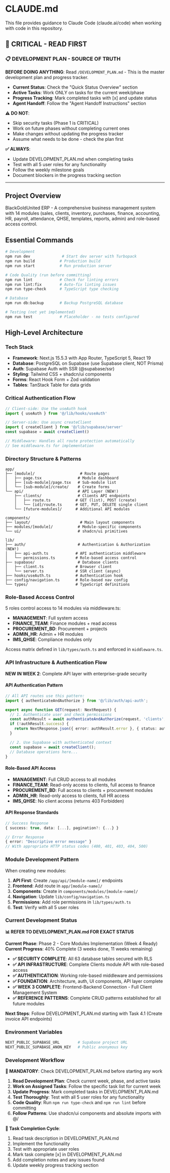 # CLAUDE.md

This file provides guidance to Claude Code (claude.ai/code) when working with code in this repository.

## 🚨 **CRITICAL - READ FIRST**

### **📋 DEVELOPMENT PLAN - SOURCE OF TRUTH**
**BEFORE DOING ANYTHING**: Read `/DEVELOPMENT_PLAN.md` - This is the master development plan and progress tracker.

- **Current Status**: Check the "Quick Status Overview" section
- **Active Tasks**: Work ONLY on tasks for the current week/phase
- **Progress Tracking**: Mark completed tasks with [x] and update status
- **Agent Handoff**: Follow the "Agent Handoff Instructions" section

**⚠️ DO NOT**:
- Skip security tasks (Phase 1 is CRITICAL)
- Work on future phases without completing current ones
- Make changes without updating the progress tracker
- Assume what needs to be done - check the plan first

**✅ ALWAYS**:
- Update DEVELOPMENT_PLAN.md when completing tasks
- Test with all 5 user roles for any functionality
- Follow the weekly milestone goals
- Document blockers in the progress tracking section

---

## Project Overview
BlackGoldUnited ERP - A comprehensive business management system with 14 modules (sales, clients, inventory, purchases, finance, accounting, HR, payroll, attendance, QHSE, templates, reports, admin) and role-based access control.

## Essential Commands

```bash
# Development
npm run dev              # Start dev server with Turbopack
npm run build           # Production build
npm run start           # Run production server

# Code Quality (run before committing)
npm run lint            # Check for linting errors
npm run lint:fix        # Auto-fix linting issues
npm run type-check      # TypeScript type checking

# Database
npm run db:backup       # Backup PostgreSQL database

# Testing (not yet implemented)
npm run test            # Placeholder - no tests configured
```

## High-Level Architecture

### Tech Stack
- **Framework**: Next.js 15.5.3 with App Router, TypeScript 5, React 19
- **Database**: PostgreSQL on Supabase (use Supabase client, NOT Prisma)
- **Auth**: Supabase Auth with SSR (@supabase/ssr)
- **Styling**: Tailwind CSS + shadcn/ui components
- **Forms**: React Hook Form + Zod validation
- **Tables**: TanStack Table for data grids

### Critical Authentication Flow
```typescript
// Client-side: Use the useAuth hook
import { useAuth } from '@/lib/hooks/useAuth'

// Server-side: Use async createClient
import { createClient } from '@/lib/supabase/server'
const supabase = await createClient()

// Middleware: Handles all route protection automatically
// See middleware.ts for implementation
```

### Directory Structure & Patterns
```
app/
├── [module]/                    # Route pages
│   ├── page.tsx                # Module dashboard
│   ├── [sub-module]/page.tsx   # Sub-module list
│   └── [sub-module]/create/    # Create forms
└── api/                        # API Layer (NEW!)
    ├── clients/                # Clients API endpoints
    │   ├── route.ts           # GET (list), POST (create)
    │   └── [id]/route.ts      # GET, PUT, DELETE single client
    └── [future-modules]/      # Additional API modules

components/
├── layout/                      # Main layout components
├── modules/[module]/           # Module-specific components
└── ui/                         # shadcn/ui primitives

lib/
├── auth/                       # Authentication & Authorization (NEW!)
│   ├── api-auth.ts            # API authentication middleware
│   └── permissions.ts         # Role-based access control
├── supabase/                   # Database clients
│   ├── client.ts              # Browser client
│   └── server.ts              # SSR client (async)
├── hooks/useAuth.ts           # Authentication hook
├── config/navigation.ts       # Role-based nav config
└── types/                     # TypeScript definitions
```

### Role-Based Access Control
5 roles control access to 14 modules via middleware.ts:
- **MANAGEMENT**: Full system access
- **FINANCE_TEAM**: Finance modules + read access
- **PROCUREMENT_BD**: Procurement + projects
- **ADMIN_HR**: Admin + HR modules
- **IMS_QHSE**: Compliance modules only

Access matrix defined in `lib/types/auth.ts` and enforced in `middleware.ts`.

### API Infrastructure & Authentication Flow
**NEW IN WEEK 2**: Complete API layer with enterprise-grade security

#### API Authentication Pattern
```typescript
// All API routes use this pattern:
import { authenticateAndAuthorize } from '@/lib/auth/api-auth';

export async function GET(request: NextRequest) {
  // 1. Authenticate user and check permissions
  const authResult = await authenticateAndAuthorize(request, 'clients', 'GET');
  if (!authResult.success) {
    return NextResponse.json({ error: authResult.error }, { status: authResult.status });
  }

  // 2. Use Supabase with authenticated context
  const supabase = await createClient();
  // Database operations here...
}
```

#### Role-Based API Access
- **MANAGEMENT**: Full CRUD access to all modules
- **FINANCE_TEAM**: Read-only access to clients, full access to finance
- **PROCUREMENT_BD**: Full access to clients + procurement modules
- **ADMIN_HR**: Read-only access to clients, full HR access
- **IMS_QHSE**: No client access (returns 403 Forbidden)

#### API Response Standards
```typescript
// Success Response
{ success: true, data: [...], pagination?: {...} }

// Error Response
{ error: "Descriptive error message" }
// With appropriate HTTP status codes (400, 401, 403, 404, 500)
```

### Module Development Pattern
When creating new modules:
1. **API First**: Create `/app/api/[module-name]/` endpoints
2. **Frontend**: Add route in `app/[module-name]/`
3. **Components**: Create in `components/modules/[module-name]/`
4. **Navigation**: Update `lib/config/navigation.ts`
5. **Permissions**: Add role permissions in `lib/types/auth.ts`
6. **Test**: Verify with all 5 user roles

### Current Development Status
**📊 REFER TO DEVELOPMENT_PLAN.md FOR EXACT STATUS**

**Current Phase**: Phase 2 - Core Modules Implementation (Week 4 Ready)
**Current Progress**: 40% Complete (3 weeks done, 11 weeks remaining)
- **✅ SECURITY COMPLETE**: All 63 database tables secured with RLS
- **✅ API INFRASTRUCTURE**: Complete Clients module API with role-based access
- **✅ AUTHENTICATION**: Working role-based middleware and permissions
- **✅ FOUNDATION**: Architecture, auth, UI components, API layer complete
- **✅ WEEK 3 COMPLETE**: Frontend-Backend Connection - Full Client Management System
- **✅ REFERENCE PATTERNS**: Complete CRUD patterns established for all future modules

**Next Steps**: Follow DEVELOPMENT_PLAN.md starting with Task 4.1 (Create invoice API endpoints)

### Environment Variables
```bash
NEXT_PUBLIC_SUPABASE_URL        # Supabase project URL
NEXT_PUBLIC_SUPABASE_ANON_KEY   # Public anonymous key
```

### Development Workflow
**🚨 MANDATORY**: Check DEVELOPMENT_PLAN.md before starting any work

1. **Read Development Plan**: Check current week, phase, and active tasks
2. **Work on Assigned Tasks**: Follow the specific task list for current week
3. **Update Progress**: Mark completed tasks in DEVELOPMENT_PLAN.md
4. **Test Thoroughly**: Test with all 5 user roles for any functionality
5. **Code Quality**: Run `npm run type-check` and `npm run lint` before committing
6. **Follow Patterns**: Use shadcn/ui components and absolute imports with @/

**🔄 Task Completion Cycle**:
1. Read task description in DEVELOPMENT_PLAN.md
2. Implement the functionality
3. Test with appropriate user roles
4. Mark task complete [x] in DEVELOPMENT_PLAN.md
5. Add completion notes and any issues found
6. Update weekly progress tracking section